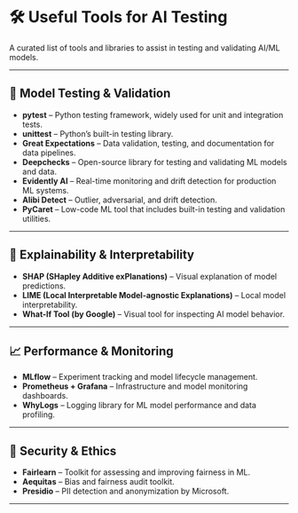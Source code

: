 # 🛠️ Useful Tools for AI Testing

A curated list of tools and libraries to assist in testing and validating AI/ML models.

---

## 🧪 Model Testing & Validation

- **pytest** – Python testing framework, widely used for unit and integration tests.
- **unittest** – Python’s built-in testing library.
- **Great Expectations** – Data validation, testing, and documentation for data pipelines.
- **Deepchecks** – Open-source library for testing and validating ML models and data.
- **Evidently AI** – Real-time monitoring and drift detection for production ML systems.
- **Alibi Detect** – Outlier, adversarial, and drift detection.
- **PyCaret** – Low-code ML tool that includes built-in testing and validation utilities.

---

## 🔎 Explainability & Interpretability

- **SHAP (SHapley Additive exPlanations)** – Visual explanation of model predictions.
- **LIME (Local Interpretable Model-agnostic Explanations)** – Local model interpretability.
- **What-If Tool (by Google)** – Visual tool for inspecting AI model behavior.

---

## 📈 Performance & Monitoring

- **MLflow** – Experiment tracking and model lifecycle management.
- **Prometheus + Grafana** – Infrastructure and model monitoring dashboards.
- **WhyLogs** – Logging library for ML model performance and data profiling.

---

## 🔐 Security & Ethics

- **Fairlearn** – Toolkit for assessing and improving fairness in ML.
- **Aequitas** – Bias and fairness audit toolkit.
- **Presidio** – PII detection and anonymization by Microsoft.

---
